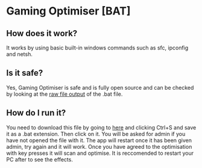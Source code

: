 # Gaming Optimiser [BAT]

## How does it work?
It works by using basic built-in windows commands
such as sfc, ipconfig and netsh.

## Is it safe?
Yes, Gaming Optimiser is safe and is fully open
source and can be checked by looking at the 
[raw file output](https://raw.githubusercontent.com/TheCrazyCatKidz/Gaming-Optimiser/main/gaming-optimiser.bat) of the .bat file.

## How do I run it?
You need to download this file by going to [here]() and clicking Ctrl+S and save it as a .bat extension.
Then click on it. You will be asked for admin if you have not opened the file with it.
The app will restart once it has been given admin, try again and it will work.
Once you have agreed to the optimisation with key presses it will scan and optimise.
It is reccomended to restart your PC after to see the effects.
